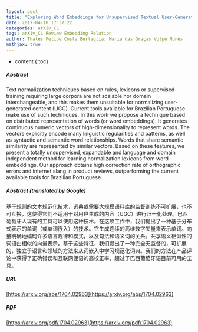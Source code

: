 ```yaml
---
layout: post
title: "Exploring Word Embeddings for Unsupervised Textual User-Generated Content Normalization"
date: 2017-04-10 17:37:22
categories: arXiv_CL
tags: arXiv_CL Review Embedding Relation
author: Thales Felipe Costa Bertaglia, Maria das Graças Volpe Nunes
mathjax: true
---
```


* content
{:toc}

##### Abstract
Text normalization techniques based on rules, lexicons or supervised training requiring large corpora are not scalable nor domain interchangeable, and this makes them unsuitable for normalizing user-generated content (UGC). Current tools available for Brazilian Portuguese make use of such techniques. In this work we propose a technique based on distributed representation of words (or word embeddings). It generates continuous numeric vectors of high-dimensionality to represent words. The vectors explicitly encode many linguistic regularities and patterns, as well as syntactic and semantic word relationships. Words that share semantic similarity are represented by similar vectors. Based on these features, we present a totally unsupervised, expandable and language and domain independent method for learning normalization lexicons from word embeddings. Our approach obtains high correction rate of orthographic errors and internet slang in product reviews, outperforming the current available tools for Brazilian Portuguese.

##### Abstract (translated by Google)
基于规则的文本规范化技术，词典或需要大规模语料库的监督训练不可扩展，也不可互换，这使得它们不适用于对用户生成的内容（UGC）进行归一化处理。巴西葡萄牙人现有的工具可以使用这种技术。在这项工作中，我们提出了一种基于分布式表示的单词（或单词嵌入）的技术。它生成连续的高维数字矢量来表示单词。向量明确地编码许多语言规律和模式，以及句法和语义词的关系。共享语义相似性的词语由相似的向量表示。基于这些特征，我们提出了一种完全无监督的，可扩展的，独立于语言和领域的方法来从词嵌入中学习规范化词典。我们的方法在产品评论中获得了正确错误和互联网俚语的高校正率，超过了巴西葡萄牙语目前可用的工具。

##### URL
[https://arxiv.org/abs/1704.02963](https://arxiv.org/abs/1704.02963)

##### PDF
[https://arxiv.org/pdf/1704.02963](https://arxiv.org/pdf/1704.02963)


